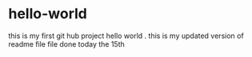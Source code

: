 # hello-world
this is my first git hub project
hello world . this is  my updated version of readme file file done today the 15th 
